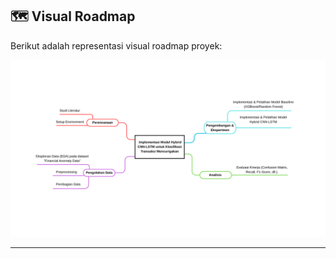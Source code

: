 
## 🗺️ Visual Roadmap

Berikut adalah representasi visual roadmap proyek:

![Riset Informatika Roadmap](https://github.com/ishfxx/riset-informatika-H-2025/blob/2a23a3ddd6f3411e7d175c2e76a1e31e0babe63c/Mindmap/MindMap.png)

---
